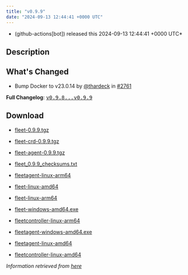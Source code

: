 ```yaml
---
title: "v0.9.9"
date: "2024-09-13 12:44:41 +0000 UTC"
---
```



* (github-actions[bot]) released this 2024-09-13 12:44:41 +0000 UTC*



## Description


<h2>What's Changed</h2>
<ul>
<li>Bump Docker to v23.0.14 by <a class="user-mention notranslate" data-hovercard-type="user" data-hovercard-url="/users/thardeck/hovercard" data-octo-click="hovercard-link-click" data-octo-dimensions="link_type:self" href="https://github.com/thardeck">@thardeck</a> in <a class="issue-link js-issue-link" data-error-text="Failed to load title" data-id="2477117203" data-permission-text="Title is private" data-url="https://github.com/rancher/fleet/issues/2761" data-hovercard-type="pull_request" data-hovercard-url="/rancher/fleet/pull/2761/hovercard" href="https://github.com/rancher/fleet/pull/2761">#2761</a></li>
</ul>
<p><strong>Full Changelog</strong>: <a class="commit-link" href="https://github.com/rancher/fleet/compare/v0.9.8...v0.9.9"><tt>v0.9.8...v0.9.9</tt></a></p>



## Download


* [fleet-0.9.9.tgz](https://github.com/rancher/fleet/releases/download/v0.9.9/fleet-0.9.9.tgz)

* [fleet-crd-0.9.9.tgz](https://github.com/rancher/fleet/releases/download/v0.9.9/fleet-crd-0.9.9.tgz)

* [fleet-agent-0.9.9.tgz](https://github.com/rancher/fleet/releases/download/v0.9.9/fleet-agent-0.9.9.tgz)

* [fleet_0.9.9_checksums.txt](https://github.com/rancher/fleet/releases/download/v0.9.9/fleet_0.9.9_checksums.txt)

* [fleetagent-linux-arm64](https://github.com/rancher/fleet/releases/download/v0.9.9/fleetagent-linux-arm64)

* [fleet-linux-amd64](https://github.com/rancher/fleet/releases/download/v0.9.9/fleet-linux-amd64)

* [fleet-linux-arm64](https://github.com/rancher/fleet/releases/download/v0.9.9/fleet-linux-arm64)

* [fleet-windows-amd64.exe](https://github.com/rancher/fleet/releases/download/v0.9.9/fleet-windows-amd64.exe)

* [fleetcontroller-linux-arm64](https://github.com/rancher/fleet/releases/download/v0.9.9/fleetcontroller-linux-arm64)

* [fleetagent-windows-amd64.exe](https://github.com/rancher/fleet/releases/download/v0.9.9/fleetagent-windows-amd64.exe)

* [fleetagent-linux-amd64](https://github.com/rancher/fleet/releases/download/v0.9.9/fleetagent-linux-amd64)

* [fleetcontroller-linux-amd64](https://github.com/rancher/fleet/releases/download/v0.9.9/fleetcontroller-linux-amd64)




*Information retrieved from [here](https://github.com/rancher/fleet/releases/tag/v0.9.9)*


